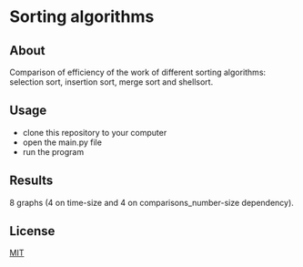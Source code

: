 # Sorting algorithms

## About
Comparison of efficiency of the work of different sorting algorithms: selection sort, insertion sort, merge sort and shellsort.

## Usage
- clone this repository to your computer
- open the main.py file
- run the program

## Results
8 graphs (4 on time-size and 4 on comparisons_number-size dependency).

## License
[MIT](https://github.com/linvieson/sorting-algorithms/blob/main/LICENSE)


